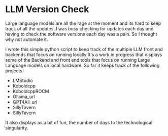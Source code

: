 # LLM Version Check

Large language models are all the rage at the moment and its hard to keep track of all the updates.
I was busy checking for updates each day and having to check the software versions each day was a pain.
So I thought why not automate it.

I wrote this simple python script to keep track of the multiple LLM front and backends that focus on running locally
It's a work in progress that displays some of the Backend and front end tools that focus on running Large Language models on local hardware.
So far it keeps track of the following projects.
- LMStudio 
- Koboldcpp
- KoboldcppROCM
- Ollama_url
- GPT4All_url
- SillyTavern
- SillyTavern

It also displays as a bit of fun, the number of days to the technological singularity.
